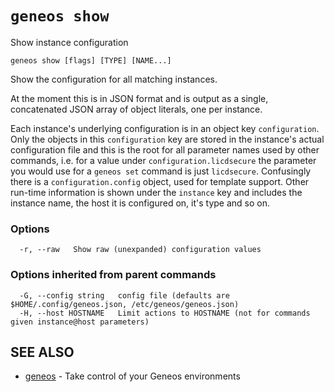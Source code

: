 # `geneos show`

Show instance configuration

```text
geneos show [flags] [TYPE] [NAME...]
```

Show the configuration for all matching instances.

At the moment this is in JSON format and is output as a single,
concatenated JSON array of object literals, one per instance.

Each instance's underlying configuration is in an object key
`configuration`. Only the objects in this `configuration` key are stored
in the instance's actual configuration file and this is the root for all
parameter names used by other commands, i.e. for a value under
`configuration.licdsecure` the parameter you would use for a `geneos
set` command is just `licdsecure`. Confusingly there is a
`configuration.config` object, used for template support. Other run-time
information is shown under the `instance` key and includes the instance
name, the host it is configured on, it's type and so on.

### Options

```text
  -r, --raw   Show raw (unexpanded) configuration values
```

### Options inherited from parent commands

```text
  -G, --config string   config file (defaults are $HOME/.config/geneos.json, /etc/geneos/geneos.json)
  -H, --host HOSTNAME   Limit actions to HOSTNAME (not for commands given instance@host parameters)
```

## SEE ALSO

* [geneos](geneos.md)	 - Take control of your Geneos environments
